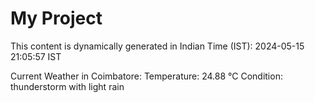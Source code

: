 # My Project

This content is dynamically generated in Indian Time (IST): 2024-05-15 21:05:57 IST


Current Weather in Coimbatore:
Temperature: 24.88 °C
Condition: thunderstorm with light rain
